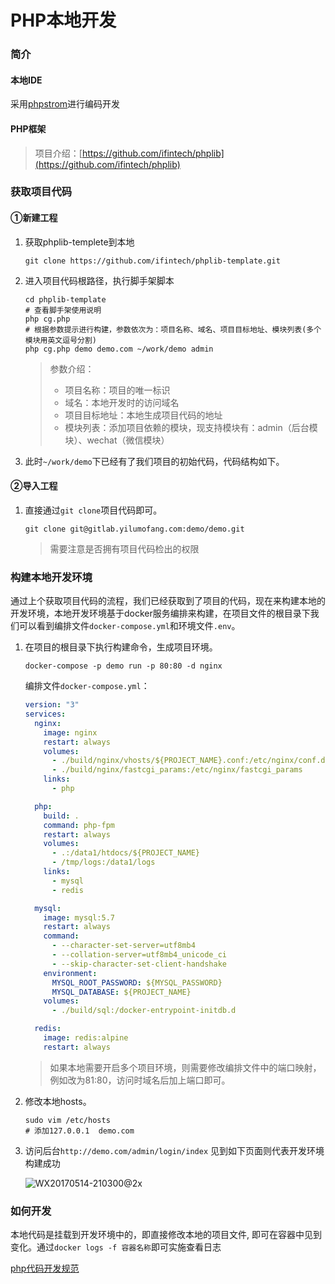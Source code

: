 # PHP本地开发

### 简介

#### 本地IDE

采用[phpstrom](http://www.jetbrains.com/phpstorm/)进行编码开发

#### PHP框架

> 项目介绍：[https://github.com/ifintech/phplib](https://github.com/ifintech/phplib)

### 获取项目代码

#### ①新建工程

1. 获取phplib-templete到本地

   ```shell
   git clone https://github.com/ifintech/phplib-template.git
   ```

2. 进入项目代码根路径，执行脚手架脚本

   ```shell
   cd phplib-template
   # 查看脚手架使用说明
   php cg.php
   # 根据参数提示进行构建，参数依次为：项目名称、域名、项目目标地址、模块列表(多个模块用英文逗号分割)
   php cg.php demo demo.com ~/work/demo admin
   ```

   > 参数介绍：
   >
   > * 项目名称：项目的唯一标识
   > * 域名：本地开发时的访问域名
   > * 项目目标地址：本地生成项目代码的地址
   > * 模块列表：添加项目依赖的模块，现支持模块有：admin（后台模块）、wechat（微信模块）

3. 此时`~/work/demo`下已经有了我们项目的初始代码，代码结构如下。

#### ②导入工程

1. 直接通过`git clone`项目代码即可。

   ```shell
   git clone git@gitlab.yilumofang.com:demo/demo.git
   ```

   > 需要注意是否拥有项目代码检出的权限

### 构建本地开发环境

通过上个获取项目代码的流程，我们已经获取到了项目的代码，现在来构建本地的开发环境，本地开发环境基于docker服务编排来构建，在项目文件的根目录下我们可以看到编排文件`docker-compose.yml`和环境文件`.env`。

1. 在项目的根目录下执行构建命令，生成项目环境。

   ```shell
   docker-compose -p demo run -p 80:80 -d nginx
   ```
   编排文件`docker-compose.yml`：

   ```yaml
   version: "3"
   services:
     nginx:
       image: nginx
       restart: always
       volumes:
         - ./build/nginx/vhosts/${PROJECT_NAME}.conf:/etc/nginx/conf.d/${PROJECT_NAME}.conf
         - ./build/nginx/fastcgi_params:/etc/nginx/fastcgi_params
       links:
         - php

     php:
       build: .
       command: php-fpm
       restart: always
       volumes:
         - .:/data1/htdocs/${PROJECT_NAME}
         - /tmp/logs:/data1/logs
       links:
         - mysql
         - redis

     mysql:
       image: mysql:5.7
       restart: always
       command:
         - --character-set-server=utf8mb4
         - --collation-server=utf8mb4_unicode_ci
         - --skip-character-set-client-handshake
       environment:
         MYSQL_ROOT_PASSWORD: ${MYSQL_PASSWORD}
         MYSQL_DATABASE: ${PROJECT_NAME}
       volumes:
         - ./build/sql:/docker-entrypoint-initdb.d

     redis:
       image: redis:alpine
       restart: always
   ```

   > 如果本地需要开启多个项目环境，则需要修改编排文件中的端口映射，例如改为81:80，访问时域名后加上端口即可。

2. 修改本地hosts。

   ```shell
   sudo vim /etc/hosts
   # 添加127.0.0.1  demo.com
   ```

3. 访问后台`http://demo.com/admin/login/index`  见到如下页面则代表开发环境构建成功

   ![WX20170514-210300@2x](http://ww1.sinaimg.cn/large/006tNbRwly1ffm9wija05j31kw0s7h8k.jpg)

### 如何开发

本地代码是挂载到开发环境中的，即直接修改本地的项目文件, 即可在容器中见到变化。通过`docker logs -f 容器名称`即可实施查看日志

[php代码开发规范](rule/php.md)

